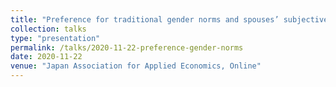 ```yaml
---
title: "Preference for traditional gender norms and spouses’ subjective well-being"
collection: talks
type: "presentation"
permalink: /talks/2020-11-22-preference-gender-norms
date: 2020-11-22
venue: "Japan Association for Applied Economics, Online"
---
```


<!--
#[More information here](http://exampleurl.com)

#This is a description of your tutorial, note the different field in type. This is a markdown files that can be all markdown-ified like any other post. Yay markdown!
-->
